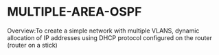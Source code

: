 # MULTIPLE-AREA-OSPF
Overview:To create a simple network with multiple VLANS, dynamic allocation of IP addresses using DHCP protocol configured on the router (router on a stick)
